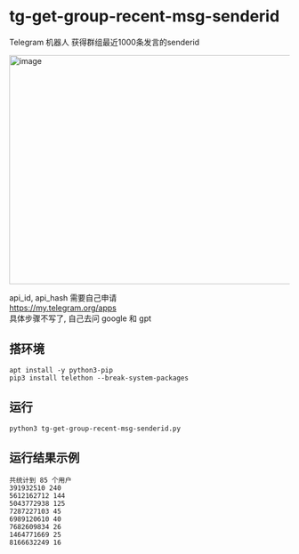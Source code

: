 # tg-get-group-recent-msg-senderid
Telegram 机器人 获得群组最近1000条发言的senderid

<img width="674" height="412" alt="image" src="https://github.com/user-attachments/assets/8e4a8740-d4a1-424a-b0a9-ec00c05db213" />

api_id, api_hash 需要自己申请  
https://my.telegram.org/apps  
具体步骤不写了, 自己去问 google 和 gpt  


## 搭环境
```
apt install -y python3-pip
pip3 install telethon --break-system-packages
```

## 运行
```
python3 tg-get-group-recent-msg-senderid.py
```

## 运行结果示例
```
共统计到 85 个用户
391932510 240
5612162712 144
5043772938 125
7287227103 45
6989120610 40
7682609834 26
1464771669 25
8166632249 16
```

